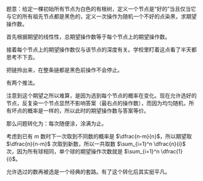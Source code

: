 题意：给定一棵初始所有节点为白色的有根树，定义一个节点是“好的”当且仅当它与它的所有祖先节点都是黑色的，定义一次操作为随机一个不好的点染黑，求期望操作数。

首先根据期望的线性性，总期望操作数等于每个节点上的期望操作数。

接着每个节点上的期望操作数仅与该节点的深度有关。学校里盯着这点看了半天都思考不下去。

把链拎出来，在整条链都是黑色前操作不会停止。

有两个推法。

注意到这个期望之所以难算，是因为选到每个节点的概率在变化。现在允许选好的节点，反复染一个节点显然不影响答案（最右点的操作数），而因为均匀随机，所有坏点的概率是一样的，所以此时的期望操作数与答案等价。

那么问题转化为：每次随便涂，涂满为止。

考虑到已有 $m$ 数时下一次取到不同数的概率是 $\dfrac{n-m}{n}$，所以期望取 $\dfrac{n}{n-m}$ 次取到新数，所以一共取数 $\sum_{i=1}^n \dfrac{n}{i}$ 次，因为所有球相同，单个球的期望操作次数就是 $\sum_{i=1}^n \dfrac{1}{i}$。

允许选过的数再被选是一个经典的套路。有了这个转化后其实挺平凡。